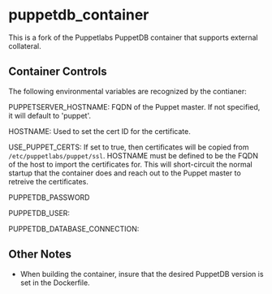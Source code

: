 puppetdb_container
==================
This is a fork of the Puppetlabs PuppetDB container that supports external
collateral. 

Container Controls
------------------
The following environmental variables are recognized by the contianer:

PUPPETSERVER_HOSTNAME: FQDN of the Puppet master. If not specified, it
will default to 'puppet'.

HOSTNAME: Used to set the cert ID for the certificate.

USE_PUPPET_CERTS: If set to true, then certificates will be copied from
`/etc/puppetlabs/puppet/ssl`. HOSTNAME must be defined to be the FQDN of
the host to import the certificates for.  This will short-circuit the
normal startup that the container does and reach out to the Puppet master
to retreive the certificates.

PUPPETDB_PASSWORD

PUPPETDB_USER:

PUPPETDB_DATABASE_CONNECTION:


Other Notes
-----------

* When building the container, insure that the desired PuppetDB version
  is set in the Dockerfile.
